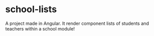 # school-lists
A project made in Angular. It render component lists of students and teachers within a school module!
